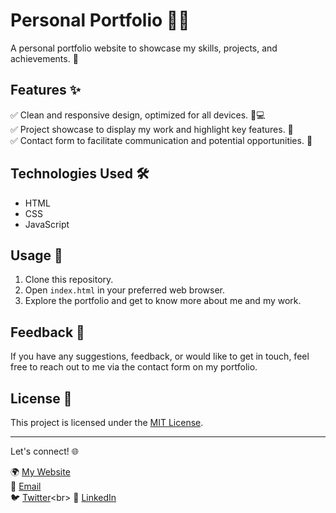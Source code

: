 # Personal Portfolio 👨‍💻

A personal portfolio website to showcase my skills, projects, and achievements. 🌟

## Features ✨

✅ Clean and responsive design, optimized for all devices. 📱💻<br>
✅ Project showcase to display my work and highlight key features. 🚀<br>
✅ Contact form to facilitate communication and potential opportunities. 📧

## Technologies Used 🛠️

- HTML
- CSS
- JavaScript

## Usage 🚀

1. Clone this repository.
2. Open `index.html` in your preferred web browser.
3. Explore the portfolio and get to know more about me and my work.

## Feedback 💌

If you have any suggestions, feedback, or would like to get in touch, feel free to reach out to me via the contact form on my portfolio.

## License 📝

This project is licensed under the [MIT License](LICENSE).

---

Let's connect! 🌐

🌍 [My Website](psantana5.github.io)<br>
📧 [Email](mailto:pausantanapi2@gmail.com)<br>
🐦 [Twitter](https://twitter.com/psantana5_)<br>
👥 [LinkedIn](https://www.linkedin.com/in/pau-santana-b12038225/)

